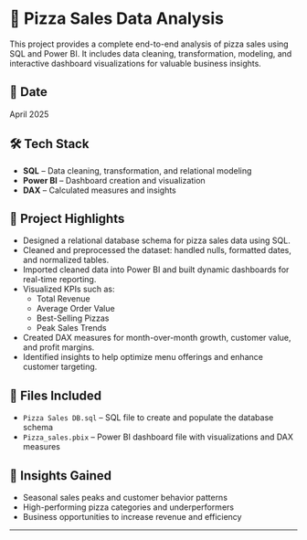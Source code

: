 # 🍕 Pizza Sales Data Analysis

This project provides a complete end-to-end analysis of pizza sales using SQL and Power BI. It includes data cleaning, transformation, modeling, and interactive dashboard visualizations for valuable business insights.

## 📅 Date
April 2025

## 🛠 Tech Stack
- **SQL** – Data cleaning, transformation, and relational modeling
- **Power BI** – Dashboard creation and visualization
- **DAX** – Calculated measures and insights

## 📌 Project Highlights
- Designed a relational database schema for pizza sales data using SQL.
- Cleaned and preprocessed the dataset: handled nulls, formatted dates, and normalized tables.
- Imported cleaned data into Power BI and built dynamic dashboards for real-time reporting.
- Visualized KPIs such as:
  - Total Revenue
  - Average Order Value
  - Best-Selling Pizzas
  - Peak Sales Trends
- Created DAX measures for month-over-month growth, customer value, and profit margins.
- Identified insights to help optimize menu offerings and enhance customer targeting.

## 📂 Files Included
- `Pizza Sales DB.sql` – SQL file to create and populate the database schema
- `Pizza_sales.pbix` – Power BI dashboard file with visualizations and DAX measures

## 🧠 Insights Gained
- Seasonal sales peaks and customer behavior patterns
- High-performing pizza categories and underperformers
- Business opportunities to increase revenue and efficiency

---
